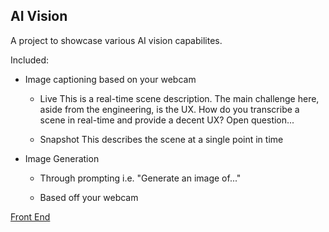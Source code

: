 ## **AI Vision**

A project to showcase various AI vision capabilites.

Included:

* Image captioning based on your webcam
    * Live
    This is a real-time scene description. The main challenge here, aside from the engineering, is the UX. How do you transcribe a scene in real-time and provide a decent UX? Open question...

    * Snapshot
    This describes the scene at a single point in time


* Image Generation
    * Through prompting
    i.e. "Generate an image of..."

    * Based off your webcam


[Front End]("images/image.png)